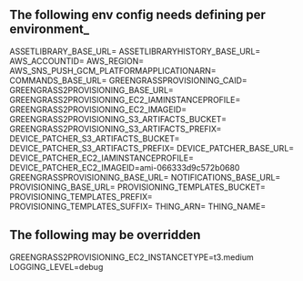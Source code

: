 ## The following env config needs defining per environment_

ASSETLIBRARY_BASE_URL=
ASSETLIBRARYHISTORY_BASE_URL=
AWS_ACCOUNTID=
AWS_REGION=
AWS_SNS_PUSH_GCM_PLATFORMAPPLICATIONARN=
COMMANDS_BASE_URL=
GREENGRASSPROVISIONING_CAID=
GREENGRASS2PROVISIONING_BASE_URL=
GREENGRASS2PROVISIONING_EC2_IAMINSTANCEPROFILE=
GREENGRASS2PROVISIONING_EC2_IMAGEID=
GREENGRASS2PROVISIONING_S3_ARTIFACTS_BUCKET=
GREENGRASS2PROVISIONING_S3_ARTIFACTS_PREFIX=
DEVICE_PATCHER_S3_ARTIFACTS_BUCKET=
DEVICE_PATCHER_S3_ARTIFACTS_PREFIX=
DEVICE_PATCHER_BASE_URL=
DEVICE_PATCHER_EC2_IAMINSTANCEPROFILE=
DEVICE_PATCHER_EC2_IMAGEID=ami-066333d9c572b0680
GREENGRASSPROVISIONING_BASE_URL=
NOTIFICATIONS_BASE_URL=
PROVISIONING_BASE_URL=
PROVISIONING_TEMPLATES_BUCKET=
PROVISIONING_TEMPLATES_PREFIX=
PROVISIONING_TEMPLATES_SUFFIX=
THING_ARN=
THING_NAME=

## The following may be overridden

GREENGRASS2PROVISIONING_EC2_INSTANCETYPE=t3.medium
LOGGING_LEVEL=debug
